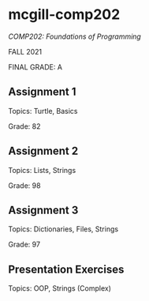 # mcgill-comp202
*COMP202: Foundations of Programming*

FALL 2021

FINAL GRADE: A

## Assignment 1
Topics: Turtle, Basics

Grade: 82

## Assignment 2
Topics: Lists, Strings

Grade: 98

## Assignment 3
Topics: Dictionaries, Files, Strings

Grade: 97

## Presentation Exercises
Topics: OOP, Strings (Complex)



